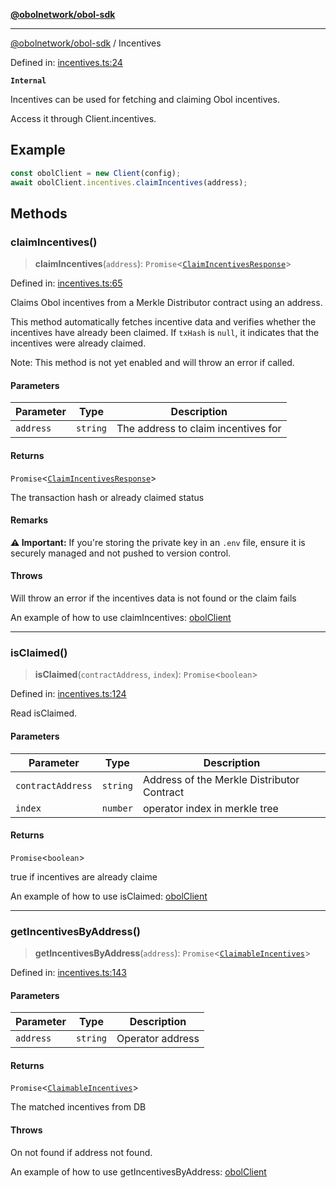[**@obolnetwork/obol-sdk**](../index.md)

***

[@obolnetwork/obol-sdk](../index.md) / Incentives

Defined in: [incentives.ts:24](https://github.com/ObolNetwork/obol-sdk/blob/02533ab878b3f13dbe6c0029828624f75ecbe185/src/incentives.ts#L24)

**`Internal`**

Incentives can be used for fetching and claiming Obol incentives.

 Access it through Client.incentives.

## Example

```ts
const obolClient = new Client(config);
await obolClient.incentives.claimIncentives(address);
```

## Methods

### claimIncentives()

> **claimIncentives**(`address`): `Promise`\<[`ClaimIncentivesResponse`](../type-aliases/ClaimIncentivesResponse.md)\>

Defined in: [incentives.ts:65](https://github.com/ObolNetwork/obol-sdk/blob/02533ab878b3f13dbe6c0029828624f75ecbe185/src/incentives.ts#L65)

Claims Obol incentives from a Merkle Distributor contract using an address.

This method automatically fetches incentive data and verifies whether the incentives have already been claimed.
If `txHash` is `null`, it indicates that the incentives were already claimed.

Note: This method is not yet enabled and will throw an error if called.

#### Parameters

| Parameter | Type | Description |
| ------ | ------ | ------ |
| `address` | `string` | The address to claim incentives for |

#### Returns

`Promise`\<[`ClaimIncentivesResponse`](../type-aliases/ClaimIncentivesResponse.md)\>

The transaction hash or already claimed status

#### Remarks

**⚠️ Important:**  If you're storing the private key in an `.env` file, ensure it is securely managed
and not pushed to version control.

#### Throws

Will throw an error if the incentives data is not found or the claim fails

An example of how to use claimIncentives:
[obolClient](https://github.com/ObolNetwork/obol-sdk-examples/blob/main/TS-Example/index.ts#L281)

***

### isClaimed()

> **isClaimed**(`contractAddress`, `index`): `Promise`\<`boolean`\>

Defined in: [incentives.ts:124](https://github.com/ObolNetwork/obol-sdk/blob/02533ab878b3f13dbe6c0029828624f75ecbe185/src/incentives.ts#L124)

Read isClaimed.

#### Parameters

| Parameter | Type | Description |
| ------ | ------ | ------ |
| `contractAddress` | `string` | Address of the Merkle Distributor Contract |
| `index` | `number` | operator index in merkle tree |

#### Returns

`Promise`\<`boolean`\>

true if incentives are already claime

An example of how to use isClaimed:
[obolClient](https://github.com/ObolNetwork/obol-sdk-examples/blob/main/TS-Example/index.ts#L266)

***

### getIncentivesByAddress()

> **getIncentivesByAddress**(`address`): `Promise`\<[`ClaimableIncentives`](../type-aliases/ClaimableIncentives.md)\>

Defined in: [incentives.ts:143](https://github.com/ObolNetwork/obol-sdk/blob/02533ab878b3f13dbe6c0029828624f75ecbe185/src/incentives.ts#L143)

#### Parameters

| Parameter | Type | Description |
| ------ | ------ | ------ |
| `address` | `string` | Operator address |

#### Returns

`Promise`\<[`ClaimableIncentives`](../type-aliases/ClaimableIncentives.md)\>

The matched incentives from DB

#### Throws

On not found if address not found.

An example of how to use getIncentivesByAddress:
[obolClient](https://github.com/ObolNetwork/obol-sdk-examples/blob/main/TS-Example/index.ts#L250)
